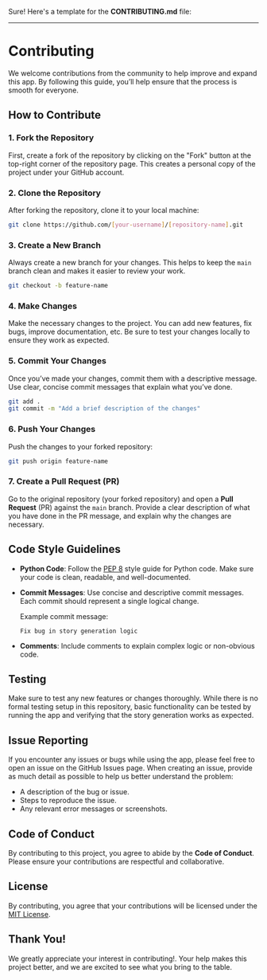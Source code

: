 Sure! Here's a template for the **CONTRIBUTING.md** file:

---

# Contributing

We welcome contributions from the community to help improve and expand this app. By following this guide, you’ll help ensure that the process is smooth for everyone.

## How to Contribute

### 1. **Fork the Repository**
   First, create a fork of the repository by clicking on the "Fork" button at the top-right corner of the repository page. This creates a personal copy of the project under your GitHub account.

### 2. **Clone the Repository**
   After forking the repository, clone it to your local machine:
   ```bash
   git clone https://github.com/[your-username]/[repository-name].git
   ```

### 3. **Create a New Branch**
   Always create a new branch for your changes. This helps to keep the `main` branch clean and makes it easier to review your work.
   ```bash
   git checkout -b feature-name
   ```

### 4. **Make Changes**
   Make the necessary changes to the project. You can add new features, fix bugs, improve documentation, etc. Be sure to test your changes locally to ensure they work as expected.

### 5. **Commit Your Changes**
   Once you’ve made your changes, commit them with a descriptive message. Use clear, concise commit messages that explain what you’ve done.
   ```bash
   git add .
   git commit -m "Add a brief description of the changes"
   ```

### 6. **Push Your Changes**
   Push the changes to your forked repository:
   ```bash
   git push origin feature-name
   ```

### 7. **Create a Pull Request (PR)**
   Go to the original repository (your forked repository) and open a **Pull Request** (PR) against the `main` branch. Provide a clear description of what you have done in the PR message, and explain why the changes are necessary.

## Code Style Guidelines

- **Python Code**: Follow the [PEP 8](https://www.python.org/dev/peps/pep-0008/) style guide for Python code. Make sure your code is clean, readable, and well-documented.
- **Commit Messages**: Use concise and descriptive commit messages. Each commit should represent a single logical change.
  
  Example commit message:  
  ```
  Fix bug in story generation logic
  ```
  
- **Comments**: Include comments to explain complex logic or non-obvious code.

## Testing

Make sure to test any new features or changes thoroughly. While there is no formal testing setup in this repository, basic functionality can be tested by running the app and verifying that the story generation works as expected.

## Issue Reporting

If you encounter any issues or bugs while using the app, please feel free to open an issue on the GitHub Issues page. When creating an issue, provide as much detail as possible to help us better understand the problem:

- A description of the bug or issue.
- Steps to reproduce the issue.
- Any relevant error messages or screenshots.

## Code of Conduct

By contributing to this project, you agree to abide by the **Code of Conduct**. Please ensure your contributions are respectful and collaborative.

## License

By contributing, you agree that your contributions will be licensed under the [MIT License](LICENSE).

## Thank You!

We greatly appreciate your interest in contributing!. Your help makes this project better, and we are excited to see what you bring to the table. 
